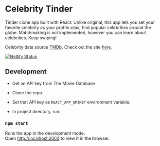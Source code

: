 # Celebrity Tinder

Tinder clone app built with React. Unlike original, this app lets you set your favorite celebrity as your profile alias, find popular celebrities around the globe.
Matchmaking is not implemented, however you can learn about celebrities. Keep swiping!

Celebrity data source [TMDb](https://www.themoviedb.org/). Check out the site [here](https://celebritytinder.netlify.app/).

[![Netlify Status](https://api.netlify.com/api/v1/badges/ee5319d8-72ac-4c24-a129-c63fd90e44e8/deploy-status)](https://app.netlify.com/sites/celebritytinder/deploys)

## Development

- Get an API key from The Movie Database

- Clone the repo.

- Set that API key as `REACT_APP_APIKEY` environment variable.

- In project directory, run:

### `npm start`

Runs the app in the development mode.<br />
Open [http://localhost:3000](http://localhost:3000) to view it in the browser.
